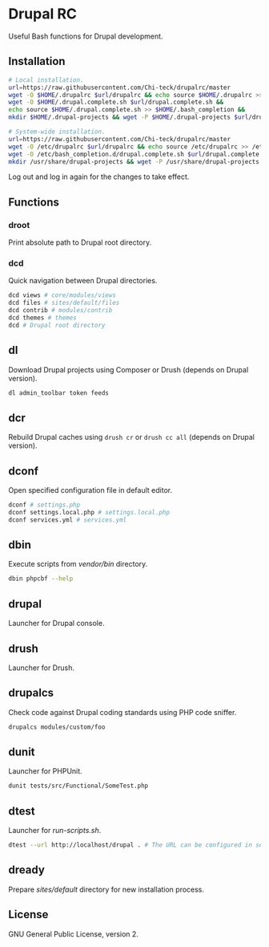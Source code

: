 # Drupal RC

Useful Bash functions for Drupal development.

## Installation

```bash
# Local installation.
url=https://raw.githubusercontent.com/Chi-teck/drupalrc/master
wget -O $HOME/.drupalrc $url/drupalrc && echo source $HOME/.drupalrc >> $HOME/.bashrc &&
wget -O $HOME/.drupal.complete.sh $url/drupal.complete.sh &&
echo source $HOME/.drupal.complete.sh >> $HOME/.bash_completion &&
mkdir $HOME/.drupal-projects && wget -P $HOME/.drupal-projects $url/drupal-projects/d{6,7,8}.txt
```

```bash
# System-wide installation.
url=https://raw.githubusercontent.com/Chi-teck/drupalrc/master
wget -O /etc/drupalrc $url/drupalrc && echo source /etc/drupalrc >> /etc/bash.bashrc &&
wget -O /etc/bash_completion.d/drupal.complete.sh $url/drupal.complete.sh
mkdir /usr/share/drupal-projects && wget -P /usr/share/drupal-projects $url/drupal-projects/d{6,7,8}.txt
```

Log out and log in again for the changes to take effect.

## Functions

### droot
Print absolute path to Drupal root directory.

### dcd
Quick navigation between Drupal directories.
```bash
dcd views # core/modules/views
dcd files # sites/default/files
dcd contrib # modules/contrib
dcd themes # themes
dcd # Drupal root directory
```

## dl
Download Drupal projects using Composer or Drush (depends on Drupal version).
```bash
dl admin_toolbar token feeds
```

## dcr
Rebuild Drupal caches using `drush cr` or `drush cc all` (depends on Drupal version).

## dconf
Open specified configuration file in default editor.
```bash
dconf # settings.php
dconf settings.local.php # settings.local.php
dconf services.yml # services.yml
```

## dbin
Execute scripts from _vendor/bin_ directory.
```bash
dbin phpcbf --help
```

## drupal
Launcher for Drupal console.

## drush
Launcher for Drush.

## drupalcs
Check code against Drupal coding standards using PHP code sniffer.
```bash
drupalcs modules/custom/foo
```

## dunit
Launcher for PHPUnit.
```bash
dunit tests/src/Functional/SomeTest.php
```

## dtest
Launcher for _run-scripts.sh_.
```bash
dtest --url http://localhost/drupal . # The URL can be configured in settings.local.php.
```

## dready
Prepare _sites/default_ directory for new installation process.

## License
GNU General Public License, version 2.
